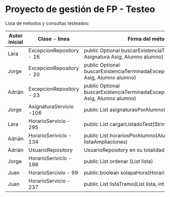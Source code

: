 # Proyecto de gestión de FP - Testeo

Lista de métodos y consultas testeados:  

| Autor inicial | Clase \- línea             | Firma del método                                                                                     |
|---------------|----------------------------|------------------------------------------------------------------------------------------------------|
| Lara          | ExcepcionRepository \- 16  | public Optional<Excepcion> buscarExistenciaTerminadaExcepcion\( Asignatura Asig, Alumno alumno\)     |
| Jorge         |  ExcepcionRepository \- 20 | public Optional<Excepcion> buscarExistenciaTerminadaExcepcionExc\(Asignatura Asig, Alumno alumno\)   |
| Adrián        |  ExcepcionRepository \- 23 | public Optional<Excepcion> buscarExistenciaTerminadaExcepcionConv\(Asignatura Asig,  Alumno alumno\) |
| Jorge         |  AsignaturaServicio \-106  | public List<Asignatura> asignaturasPorAlumno\(Alumno alumno\)                                        |
| Lara          |  HorarioServicio \- 295    | public List<Horario> cargarListadoTest\(String nombre\)                                              |
| Adrián        |  HorarioSerivicio \- 134   | public List<Horario> horariosPorAlumno\(Alumno alumno, List<Ampliacion> listaAmpliaciones\)          |
| Adrián        |  UsuarioRepository         | UsuarioRepository en su totalidad                                                                    |
| Jorge         |  HorarioSerivicio \- 196   | public List<Horario> ordenar \(List<Horario> lista\)                                                 |
| Juan          | HorarioSercivio \- 99      | public boolean solapaHora\(Horario horario\)                                                         |
| Juan          | HorarioServicio \- 237     | public List<Horario> listaTramo\(List<Horario> lista, int dia\)                                      |
